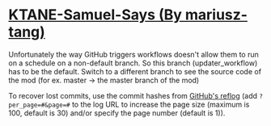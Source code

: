 # [KTANE-Samuel-Says (By mariusz-tang)](https://github.com/mariusz-tang/KTANE-Samuel-Says)

Unfortunately the way GitHub triggers workflows doesn't allow them to run on a schedule on a non-default branch. So this branch (updater_workflow) has to be the default. Switch to a different branch to see the source code of the mod (for ex. master -> the master branch of the mod)

To recover lost commits, use the commit hashes from [GitHub's reflog](https://api.github.com/repos/KtaneModules/KTANE-Samuel-Says-mariusz-tang/events) (add `?per_page=#&page=#` to the log URL to increase the page size (maximum is 100, default is 30) and/or specify the page number (default is 1)).
